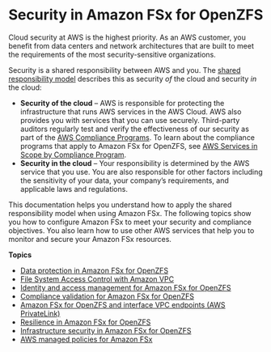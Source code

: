 # Security in Amazon FSx for OpenZFS<a name="security"></a>

Cloud security at AWS is the highest priority\. As an AWS customer, you benefit from data centers and network architectures that are built to meet the requirements of the most security\-sensitive organizations\.

Security is a shared responsibility between AWS and you\. The [shared responsibility model](http://aws.amazon.com/compliance/shared-responsibility-model/) describes this as security *of* the cloud and security *in* the cloud:
+ **Security of the cloud** – AWS is responsible for protecting the infrastructure that runs AWS services in the AWS Cloud\. AWS also provides you with services that you can use securely\. Third\-party auditors regularly test and verify the effectiveness of our security as part of the [AWS Compliance Programs](http://aws.amazon.com/compliance/programs/)\. To learn about the compliance programs that apply to Amazon FSx for OpenZFS, see [AWS Services in Scope by Compliance Program](http://aws.amazon.com/compliance/services-in-scope/)\.
+ **Security in the cloud** – Your responsibility is determined by the AWS service that you use\. You are also responsible for other factors including the sensitivity of your data, your company’s requirements, and applicable laws and regulations\. 

This documentation helps you understand how to apply the shared responsibility model when using Amazon FSx\. The following topics show you how to configure Amazon FSx to meet your security and compliance objectives\. You also learn how to use other AWS services that help you to monitor and secure your Amazon FSx resources\. 

**Topics**
+ [Data protection in Amazon FSx for OpenZFS](data-protection.md)
+ [File System Access Control with Amazon VPC](limit-access-security-groups.md)
+ [Identity and access management for Amazon FSx for OpenZFS](security-iam.md)
+ [Compliance validation for Amazon FSx for OpenZFS](fsx-openzfs-compliance.md)
+ [Amazon FSx for OpenZFS and interface VPC endpoints \(AWS PrivateLink\)](fsx-vpc-endpoints.md)
+ [Resilience in Amazon FSx for OpenZFS](disaster-recovery-resiliency.md)
+ [Infrastructure security in Amazon FSx for OpenZFS](infrastructure-security.md)
+ [AWS managed policies for Amazon FSx](security-iam-awsmanpol.md)